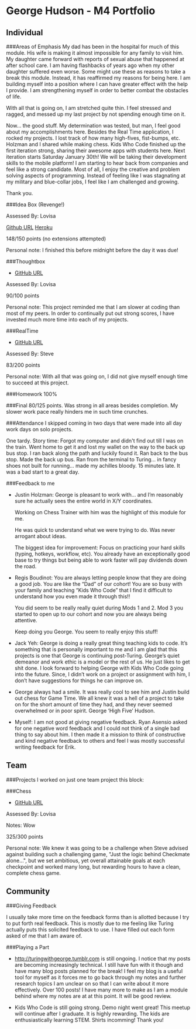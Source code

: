 George Hudson - M4 Portfolio
============================


Individual
----------------------------
###Areas of Emphasis
My dad has been in the hospital for much of this module. His wife is making it
almost impossible for any family to visit him. My daughter came forward with
reports of sexual abuse that happened at after school care. I am having
flashbacks of years ago when my other daughter suffered even worse. Some might
use these as reasons to take a break this module. Instead, it has reaffirmed my
reasons for being here. I am building myself into a position where I can have greater
effect with the help I provide. I am strengthening myself in order to better combat
the obstacles of life.  

With all that is going on, I am stretched quite thin. I feel stressed and ragged,
and messed up my last project by not spending enough time on it.

Now... the good stuff. My determination was tested, but man, I feel good about my
accomplishments here. Besides the Real Time application, I rocked my projects. I
lost track of how many high-fives, fist-bumps, etc. Holzman and I shared while
making chess. Kids Who Code finished up the first iteration strong, sharing their
awesome apps with students here. Next iteration starts Saturday January 30th! We
will be taking their development skills to the mobile platform! I am starting to
hear back from companies and feel like a strong candidate. Most of all, I enjoy
the creative and problem solving aspects of programming. Instead of feeling like
I was stagnating at my military and blue-collar jobs, I feel like I am challenged
and growing.

Thank you.

###Idea Box (Revenge!)

Assessed By: Lovisa

[Github URL](https://github.com/Egogre/idea_box_revenge)
[Heroku](idea-box-revenge.herokuapp.com)

148/150 points (no extensions attempted)

Personal note: I finished this before midnight before the day it was due!

###Thoughtbox
* [GitHub URL](https://github.com/Egogre/thought_box)

Assessed By: Lovisa

90/100 points

Personal note: This project reminded me that I am slower at coding than most of
my peers. In order to continually put out strong scores, I have invested much more
time into each of my projects.

###RealTime
* [GitHub URL](https://github.com/Egogre/schedule_me)

Assessed By: Steve

83/200 points

Personal note: With all that was going on, I did not give myself enough time to
succeed at this project.

###Homework
100%

###Final
80/125 points. Was strong in all areas besides completion. My slower work pace
really hinders me in such time crunches.  

###Attendance
I skipped coming in two days that were made into all day work days on solo projects.

One tardy. Story time: Forgot my computer and didn't find out till I was on the train.
Went home to get it and lost my wallet on the way to the back up bus stop. I ran
back along the path and luckily found it. Ran back to the bus stop. Made the back
up bus. Ran from the terminal to Turing... in fancy shoes not built for running...
made my achilles bloody. 15 minutes late. It was a bad start to a great day.

###Feedback to me
* Justin Holzman: George is pleasant to work with… and I’m reasonably sure he
  actually sees the entire world in X/Y coordinates.

  Working on Chess Trainer with him was the highlight of this module for me.

  He was quick to understand what we were trying to do. Was never arrogant about ideas.

  The biggest idea for improvement: Focus on practicing your hard skills (typing, hotkeys, workflow, etc). You already have an exceptionally good base to try things but being able to work faster will pay dividends down the road.

* Regis Boudinot: You are always letting people know that they are doing a good
  job. You are  like the “Dad” of our cohort! You are so busy with your family
  and teaching “Kids Who Code” that I find it difficult to understand how you
  even made it through this!!

  You did seem to be really really quiet during Mods 1 and 2. Mod 3 you started
  to open up to our cohort and now you are always being attentive.

  Keep doing you George. You seem to really enjoy this stuff!

* Jack Yeh: George is doing a really great thing teaching kids to code. It’s
  something that is personally important to me and I am glad that this projects is
  one that George is continuing post-Turing. George’s quiet demeanor and work ethic
  is a model or the rest of us. He just likes to get shit done. I look forward to
  helping George with Kids Who Code going into the future. Since, I didn’t work on
  a project or assignment with him, I don’t have suggestions for things he can
  improve on.

* George always had a smile. It was really cool to see him and Justin build out
  chess for Game Time. We all knew it was a hell of a project to take on for the
  short amount of time they had, and they never seemed overwhelmed or in poor
  spirit. George ‘High Five’ Hudson.

* Myself: I am not good at giving negative feedback. Ryan Asensio asked for one
  negative word feedback and I could not think of a single bad thing to say about
  him. I then made it a mission to think of constructive and kind negative feedback
  to others and feel I was mostly successful writing feedback for Erik.


Team
--------------------------------------
###Projects
I worked on just one team project this block:

###Chess
* [GitHub URL](https://github.com/jphoenix86/chess_trainer)

Assessed By: Lovisa

Notes: Wow

325/300 points

Personal note: We knew it was going to be a challenge when Steve advised against
building such a challenging game, "Just the logic behind Checkmate alone...", but
we set ambitious, yet overall attainable goals at each checkpoint and worked many
long, but rewarding hours to have a clean, complete chess game.    


Community
-------------------------------------

###Giving Feedback

I usually take more time on the feedback forms than is allotted because I try to put
forth real feedback. This is mostly due to me feeling like Turing actually puts
this solicited feedback to use. I have filled out each form asked of me that I am
aware of.  

###Playing a Part

* http://turingwithgeorge.tumblr.com is still ongoing. I notice that my posts are
  becoming increasingly technical. I still have fun with it though and have many
  blog posts planned for the break! I feel my blog is a useful tool for myself as
  it forces me to go back through my notes and further research topics I am unclear
  on so that I can write about it more effectively. Over 100 posts! I have many
  more to make as I am a module behind where my notes are at at this point. It
  will be good review.

* Kids Who Code is still going strong. Demo night went great! This meetup will
  continue after I graduate. It is highly rewarding. The kids are enthusiastically
  learning STEM. Shirts incomming! Thank you!
